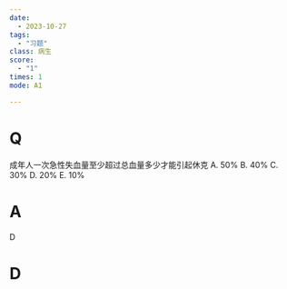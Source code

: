 ```yaml
---
date:
  - 2023-10-27
tags:
  - "习题"
class: 病生
score:
  - "1"
times: 1
mode: A1

---
```



# Q
成年人一次急性失血量至少超过总血量多少才能引起休克
A. 50%
B. 40%
C. 30%
D. 20%
E. 10%


# A
D





# D